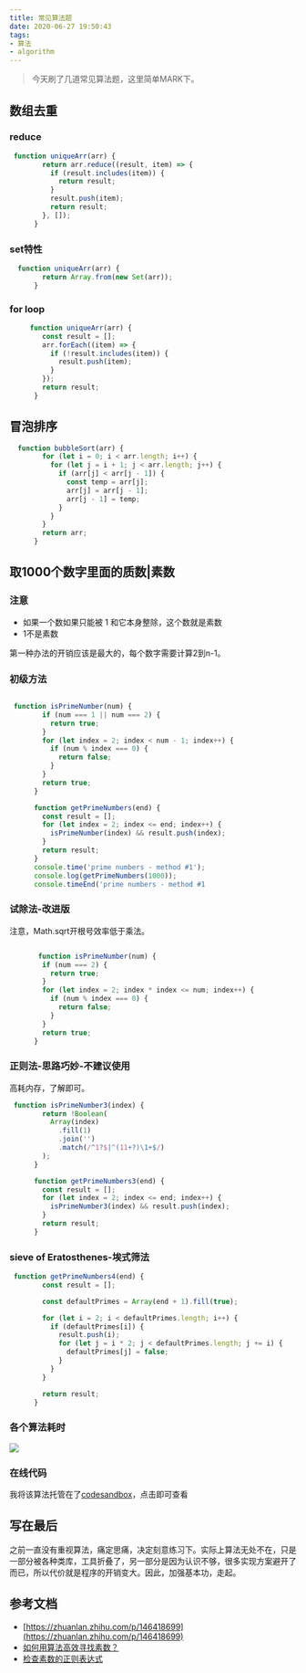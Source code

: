 ```yaml
---
title: 常见算法题
date: 2020-06-27 19:50:43
tags:
- 算法
- algorithm
---
```


> 今天刷了几道常见算法题，这里简单MARK下。

## 数组去重

### reduce

```js
 function uniqueArr(arr) {
        return arr.reduce((result, item) => {
          if (result.includes(item)) {
            return result;
          }
          result.push(item);
          return result;
        }, []);
      } 
```

### set特性

```js
  function uniqueArr(arr) {
        return Array.from(new Set(arr));
      }
```

### for loop

```js
     function uniqueArr(arr) {
        const result = [];
        arr.forEach((item) => {
          if (!result.includes(item)) {
            result.push(item);
          }
        });
        return result;
      }
```

## 冒泡排序

```js
  function bubbleSort(arr) {
        for (let i = 0; i < arr.length; i++) {
          for (let j = i + 1; j < arr.length; j++) {
            if (arr[j] < arr[j - 1]) {
              const temp = arr[j];
              arr[j] = arr[j - 1];
              arr[j - 1] = temp;
            }
          }
        }
        return arr;
      }
```


## 取1000个数字里面的质数|素数

### 注意
- 如果一个数如果只能被 1 和它本身整除，这个数就是素数
- 1不是素数

第一种办法的开销应该是最大的，每个数字需要计算2到n-1。

### 初级方法

```js

 function isPrimeNumber(num) {
        if (num === 1 || num === 2) {
          return true;
        }
        for (let index = 2; index < num - 1; index++) {
          if (num % index === 0) {
            return false;
          }
        }
        return true;
      }

      function getPrimeNumbers(end) {
        const result = [];
        for (let index = 2; index <= end; index++) {
          isPrimeNumber(index) && result.push(index);
        }
        return result;
      }
      console.time('prime numbers - method #1');
      console.log(getPrimeNumbers(1000));
      console.timeEnd('prime numbers - method #1


```

### 试除法-改进版

注意，Math.sqrt开根号效率低于乘法。

```js

       function isPrimeNumber(num) {
        if (num === 2) {
          return true;
        }
        for (let index = 2; index * index <= num; index++) {
          if (num % index === 0) {
            return false;
          }
        }
        return true;
      }	
```


### 正则法-思路巧妙-不建议使用

高耗内存，了解即可。

```js
 function isPrimeNumber3(index) {
        return !Boolean(
          Array(index)
            .fill(1)
            .join('')
            .match(/^1?$|^(11+?)\1+$/)
        );
      }

      function getPrimeNumbers3(end) {
        const result = [];
        for (let index = 2; index <= end; index++) {
          isPrimeNumber3(index) && result.push(index);
        }
        return result;
      }
```


### sieve of Eratosthenes-埃式筛法

```js
 function getPrimeNumbers4(end) {
        const result = [];

        const defaultPrimes = Array(end + 1).fill(true);

        for (let i = 2; i < defaultPrimes.length; i++) {
          if (defaultPrimes[i]) {
            result.push(i);
            for (let j = i * 2; j < defaultPrimes.length; j += i) {
              defaultPrimes[j] = false;
            }
          }
        }

        return result;
      }

```


### 各个算法耗时

![](https://static.1991421.cn/2020/2020-06-27-202503.jpeg)


### 在线代码

我将该算法托管在了[codesandbox](https://codesandbox.io/s/awesome-sea-83pue?file=/index.html)，点击即可查看


## 写在最后
之前一直没有重视算法，痛定思痛，决定刻意练习下。实际上算法无处不在，只是一部分被各种类库，工具折叠了，另一部分是因为认识不够，很多实现方案避开了而已，所以代价就是程序的开销变大。因此，加强基本功，走起。


## 参考文档
- [https://zhuanlan.zhihu.com/p/146418699](https://zhuanlan.zhihu.com/p/146418699)
- [如何用算法高效寻找素数？](https://cloud.tencent.com/developer/article/1519914)
- [检查素数的正则表达式](https://coolshell.cn/articles/2704.html)
